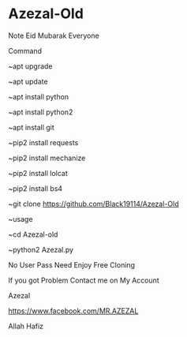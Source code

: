 # Azezal-Old

Note Eid Mubarak Everyone


Command

~apt upgrade


~apt update


~apt install python


~apt install python2


~apt install git


~pip2 install requests


~pip2 install mechanize


~pip2 install lolcat


~pip2 install bs4 


~git clone https://github.com/Black19114/Azezal-Old


~usage


~cd Azezal-old


~python2 Azezal.py


No User Pass Need Enjoy Free Cloning



If you got Problem Contact me on My Account

Azezal

https://www.facebook.com/MR.AZEZAL

Allah Hafiz




